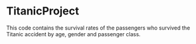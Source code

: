 # TitanicProject
This code contains the survival rates of the passengers who survived the Titanic accident by age, gender and passenger class.
